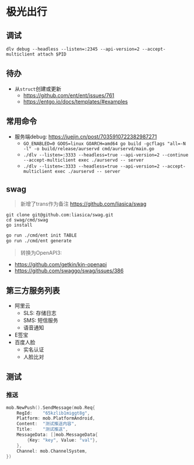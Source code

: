 # 极光出行

## 调试
```shell
dlv debug --headless --listen=:2345 --api-version=2 --accept-multiclient attach $PID
```

## 待办
- 从`struct`创建或更新
  - https://github.com/ent/ent/issues/761
  - https://entgo.io/docs/templates/#examples

## 常用命令
- 服务端debug: https://juejin.cn/post/7035910722382987271
  - `GO_ENABLED=0 GOOS=linux GOARCH=amd64 go build -gcflags "all=-N -l" -o build/release/aurservd cmd/aurservd/main.go`
  - `./dlv --listen=:3333 --headless=true --api-version=2 --continue --accept-multiclient exec ./aurservd -- server`
  - `./dlv --listen=:3333 --headless=true --api-version=2 --accept-multiclient exec ./aurservd -- server`

## swag
> 新增了trans作为备注
> https://github.com/liasica/swag
```shell
git clone git@github.com:liasica/swag.git
cd swag/cmd/swag
go install
```

```bash
go run ./cmd/ent init TABLE
go run ./cmd/ent generate
```

> 转换为OpenAPI3: 
- https://github.com/getkin/kin-openapi
- https://github.com/swaggo/swag/issues/386


## 第三方服务列表
- 阿里云
  - SLS: 存储日志
  - SMS: 短信服务
  - 语音通知
- E签宝
- 百度人脸
  - 实名认证
  - 人脸比对

## 测试

### 推送

```go
mob.NewPush().SendMessage(mob.Req{
    RegId:    "65kzlib1miggt8g",
    Platform: mob.PlatformAndroid,
    Content:  "测试推送内容",
    Title:    "测试推送",
    MessageData: []mob.MessageData{
        {Key: "key", Value: "val"},
    },
    Channel: mob.ChannelSystem,
})
```